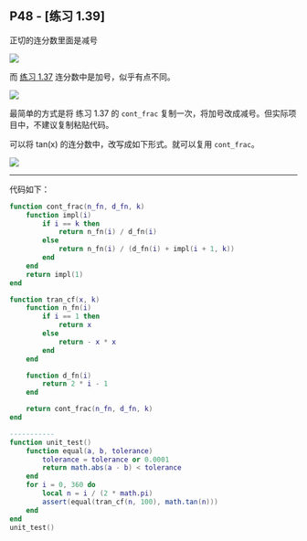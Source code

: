 ## P48 - [练习 1.39]

正切的连分数里面是减号

<img src="http://latex.codecogs.com/svg.latex?tan(x)=\frac{x}{1-\frac{x^{2}}{3-\frac{x^{2}}{5-...}}}"/>

而 [练习 1.37](exercise_1_37.md) 连分数中是加号，似乎有点不同。

<img src="http://latex.codecogs.com/svg.latex?f(x)=\frac{N_{1}}{D_{1}+\frac{N_{2}}{D_{2}+\frac{N_{3}}{D_{3}+...}}}"/>

最简单的方式是将 练习 1.37 的 `cont_frac` 复制一次，将加号改成减号。但实际项目中，不建议复制粘贴代码。

可以将 tan(x) 的连分数中，改写成如下形式。就可以复用 `cont_frac`。

<img src="http://latex.codecogs.com/svg.latex?tan(x)=\frac{x}{1+\frac{-x^{2}}{3+\frac{-x^{2}}{5+...}}}"/>

-----

代码如下：

``` Lua
function cont_frac(n_fn, d_fn, k)
    function impl(i)
        if i == k then 
            return n_fn(i) / d_fn(i)
        else
            return n_fn(i) / (d_fn(i) + impl(i + 1, k))
        end
    end
    return impl(1)
end

function tran_cf(x, k)
    function n_fn(i)
        if i == 1 then
            return x
        else 
            return - x * x
        end
    end 

    function d_fn(i)
        return 2 * i - 1
    end

    return cont_frac(n_fn, d_fn, k)
end

-----------
function unit_test()
    function equal(a, b, tolerance)
        tolerance = tolerance or 0.0001
        return math.abs(a - b) < tolerance
    end
    for i = 0, 360 do 
        local n = i / (2 * math.pi)
        assert(equal(tran_cf(n, 100), math.tan(n)))
    end
end 
unit_test()
```

